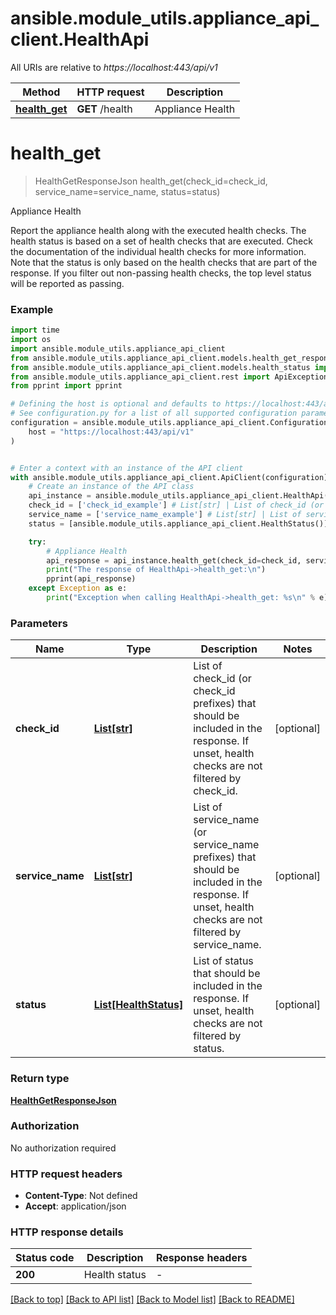 # ansible.module_utils.appliance_api_client.HealthApi

All URIs are relative to *https://localhost:443/api/v1*

Method | HTTP request | Description
------------- | ------------- | -------------
[**health_get**](HealthApi.md#health_get) | **GET** /health | Appliance Health


# **health_get**
> HealthGetResponseJson health_get(check_id=check_id, service_name=service_name, status=status)

Appliance Health

Report the appliance health along with the executed health checks. The health status is based on a set of health checks that are executed. Check the documentation of the individual health checks for more information.  Note that the status is only based on the health checks that are part of the response. If you filter out non-passing health checks, the top level status will be reported as passing. 

### Example


```python
import time
import os
import ansible.module_utils.appliance_api_client
from ansible.module_utils.appliance_api_client.models.health_get_response_json import HealthGetResponseJson
from ansible.module_utils.appliance_api_client.models.health_status import HealthStatus
from ansible.module_utils.appliance_api_client.rest import ApiException
from pprint import pprint

# Defining the host is optional and defaults to https://localhost:443/api/v1
# See configuration.py for a list of all supported configuration parameters.
configuration = ansible.module_utils.appliance_api_client.Configuration(
    host = "https://localhost:443/api/v1"
)


# Enter a context with an instance of the API client
with ansible.module_utils.appliance_api_client.ApiClient(configuration) as api_client:
    # Create an instance of the API class
    api_instance = ansible.module_utils.appliance_api_client.HealthApi(api_client)
    check_id = ['check_id_example'] # List[str] | List of check_id (or check_id prefixes) that should be included in the response. If unset, health checks are not filtered by check_id.  (optional)
    service_name = ['service_name_example'] # List[str] | List of service_name (or service_name prefixes) that should be included in the response. If unset, health checks are not filtered by service_name.  (optional)
    status = [ansible.module_utils.appliance_api_client.HealthStatus()] # List[HealthStatus] | List of status that should be included in the response. If unset, health checks are not filtered by status.  (optional)

    try:
        # Appliance Health
        api_response = api_instance.health_get(check_id=check_id, service_name=service_name, status=status)
        print("The response of HealthApi->health_get:\n")
        pprint(api_response)
    except Exception as e:
        print("Exception when calling HealthApi->health_get: %s\n" % e)
```



### Parameters


Name | Type | Description  | Notes
------------- | ------------- | ------------- | -------------
 **check_id** | [**List[str]**](str.md)| List of check_id (or check_id prefixes) that should be included in the response. If unset, health checks are not filtered by check_id.  | [optional] 
 **service_name** | [**List[str]**](str.md)| List of service_name (or service_name prefixes) that should be included in the response. If unset, health checks are not filtered by service_name.  | [optional] 
 **status** | [**List[HealthStatus]**](HealthStatus.md)| List of status that should be included in the response. If unset, health checks are not filtered by status.  | [optional] 

### Return type

[**HealthGetResponseJson**](HealthGetResponseJson.md)

### Authorization

No authorization required

### HTTP request headers

 - **Content-Type**: Not defined
 - **Accept**: application/json

### HTTP response details

| Status code | Description | Response headers |
|-------------|-------------|------------------|
**200** | Health status |  -  |

[[Back to top]](#) [[Back to API list]](../README.md#documentation-for-api-endpoints) [[Back to Model list]](../README.md#documentation-for-models) [[Back to README]](../README.md)

